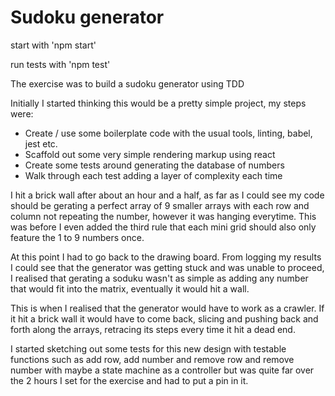 # Sudoku generator

start with 'npm start'

run tests with 'npm test'

The exercise was to build a sudoku generator using TDD

Initially I started thinking this would be a pretty simple project, my steps were:

 -  Create / use some boilerplate code with the usual tools, linting, babel, jest etc.
 -  Scaffold out some very simple rendering markup using react
 -  Create some tests around generating the database of numbers
 -  Walk through each test adding a layer of complexity each time
 
 I hit a brick wall after about an hour and a half, as far as I could see my code should be gerating a perfect array of 9 smaller arrays with each row and column not repeating the number, however it was hanging everytime. This was before I even added the third rule that each mini grid should also only feature the 1 to 9 numbers once.
 
At this point I had to go back to the drawing board. From logging my results I could see that the generator was getting stuck and was unable to proceed, I realised that gerating a soduku wasn't as simple as adding any number that would fit into the matrix, eventually it would hit a wall.

This is when I realised that the generator would have to work as a crawler. If it hit a brick wall it would have to come back, slicing and pushing back and forth along the arrays, retracing its steps every time it hit a dead end. 

I started sketching out some tests for this new design with testable functions such as add row, add number and remove row and remove number with maybe a state machine as a controller but was quite far over the 2 hours I set for the exercise and had to put a pin in it.


 
